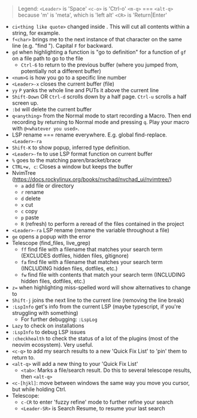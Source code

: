> Legend: 
> `<Leader>` is 'Space'
> `<c-o>` is 'Ctrl-o'
> `<m-q>` === `<alt-q>` because 'm' is 'meta', which is 'left alt'
> `<CR>` is 'Return|Enter'

- `ci<thing like quote>` changed inside <thing>. This will cut all contents within a string, for example.
- `f<char>` brings me to the next instance of that character on the same line (e.g. "find <char>"). Capital `F` for backward.
- `gd` when highlighting a function is "go to definition" for a function of `gf` on a file path to go to the file
    - `Ctrl-6` to return to the previous buffer (where you jumped from, potentially not a different buffer)
- `<num>G` is how you go to a specific line number
- `<Leader>-x` closes the current buffer (file)
- `yy` `P` yanks the whole line and PUTs it above the current line
- `Shift-Down` OR `Ctrl-d` scrolls down by a half page. `Ctrl-u` scrolls a half screen up.
- `:bd` will delete the current buffer
- `q<anything>` from the Normal mode to start recording a Macro. Then end recording by returning to Normal mode and pressing `q`. Play your macro with `@<whatever you used>`.
- LSP rename === rename everywhere. E.g. global find-replace. `<Leader>-ra`
- `Shift-K` to show popup, inferred type definition.
- `<Leader>-fm` to use LSP format function on current buffer
- `%` goes to the matching paren/bracket/brace
- `CTRL+w, c`: Closes a window but keeps the buffer
- NvimTree (https://docs.rockylinux.org/books/nvchad/nvchad_ui/nvimtree/)
  - `a` add file or directory
  - `r` rename
  - `d` delete
  - `x` cut
  - `c` copy
  - `p` paste
  - `R` (refresh) to perform a reread of the files contained in the project
- `<Leader>-ra` LSP rename (rename the variable throughout a file)
- `ge` opens a popup with the error
- Telescope (find_files, live_grep)
  - `ff` find file with a filename that matches your search term (EXCLUDES dotfiles, hidden files, gitignore)
  - `fa` find file with a filename that matches your search term (INCLUDING hidden files, dotfiles, etc.)
  - `fw` find file with contents that match your search term (INCLUDING hidden files, dotfiles, etc.)
- `z=` when highlighting miss-spelled word will show alternatives to change to
- `Shift-j` joins the next line to the current line (removing the line break)
- `:LspInfo` get's info from the current LSP (maybe typescript, if you're struggling with something)
  - For further debugging: `:LspLog`
- `Lazy` to check on installations
- `:LspInfo` to debug LSP issues
- `:checkhealth` to check the status of a lot of the plugins (most of the neovim ecosystem). Very useful.
- `<c-q>` to add my search results to a new 'Quick Fix List' to 'pin' them to return to. 
- `<alt-q>` will add a new thing to your 'Quick Fix List'
  - `<tab>`: Marks a file/search result. Do this to several telescope results, then `<alt-q>` 
- `<c-[hjkl]`: move between windows the same way you move you cursor, but while holding Ctrl.
- Telescope:
  - `c-CR` to enter 'fuzzy refine' mode to further refine your search
  - `<Leader-SR>` is Search Resume, to resume your last search
